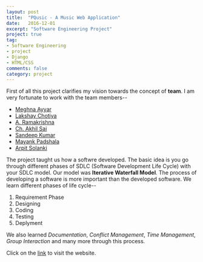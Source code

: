 ```yaml
---
layout: post
title:  "PQusic - A Music Web Application"
date:   2016-12-01
excerpt: "Software Engineering Project"
project: true
tag:
- Software Engineering
- project
- Django
- HTML/CSS
comments: false
category: project
---
```


First of all this project clarifies my vision towards the concept of **team**. I am very fortunate to work with the team members--
* [Meghna Ayyar](https://github.com/leomi7)
* [Lakshay Chotiya](https://github.com/Lakshayk)
* [A. Ramakrishna]()
* [Ch. Akhil Sai]()
* [Sandeep Kumar]()
* [Mayank Padshala](https://github.com/mayankpadshala)
* [Arpit Solanki](https://github.com/arpit1997)

The project taught us how a softwre developed. The basic idea is you go through different phases of SDLC (Software Development Life Cycle) with your SDLC model. Our model was **Iterative Waterfall Model**. The process of developing a software is more important than the developed software. We learn different phases of life cycle--
1. Requirement Phase
2. Designing
3. Coding
4. Testing
5. Deplyment

We also learned *Documentation*, *Conflict Management*, *Time Management*, *Group Interaction* and many more through this process.

Click on the [link](http://159.203.216.55:8080/home/) to visit the website.
